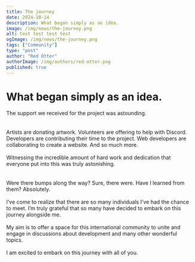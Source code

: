 ```yaml
---
title: The journey
date: 2024-10-14
description: What began simply as an idea.
image: /img/news/the-journey.png
alt: test test test test
ogImage: /img/news/the-journey.png
tags: ["Community"]
type: "post"
author: "Red Otter"
authorImage: /img/authors/red-otter.png
published: true
---
```


# What began simply as an idea.


The support we received for the project was astounding.\
\
\
Artists are donating artwork. Volunteers are offering to help with Discord. Developers are contributing their time to the project. Web developers are collaborating to create a website. And so much more.\
\
Witnessing the incredible amount of hard work and dedication that everyone put into this was truly astonishing.\
\
\
Were there bumps along the way? Sure, there were.
Have I learned from them? Absolutely.\
\
I’ve come to realize that there are so many individuals I’ve had the chance to meet. I’m truly grateful that so many have decided to embark on this journey alongside me.\
\
My aim is to offer a space for this international community to unite and engage in discussions about development and many other wonderful topics.\
\
I am excited to embark on this journey with all of you.
